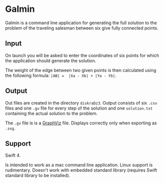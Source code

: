 # Galmin

Galmin is a command line application for generating the full solution to the problem of the traveling salesman between six give fully connected points.

## Input

On launch you will be asked to enter the coordinates of six points for which the application should generate the solution. 

The weight of the edge between two given points is then calculated using the following formula: `|AB| =  |Xa - Xb| + |Ya - Yb|`.

## Output 

Out files are created in the directory `diskraDz3`. Output consists of six `.csv` files and one `.gv` file for every step of the solution and one `solution.txt` containing the actual solution to the problem. 

The `.gv` file is is a [GraphViz](http://www.graphviz.org/) file. Displays correctly only when exporting as `.svg`. 

## Support

Swift 4. 

Is intended to work as a mac command line application. Linux support is rudimentary. Doesn't work with embedded standard library (requires Swift standard library to be installed).
